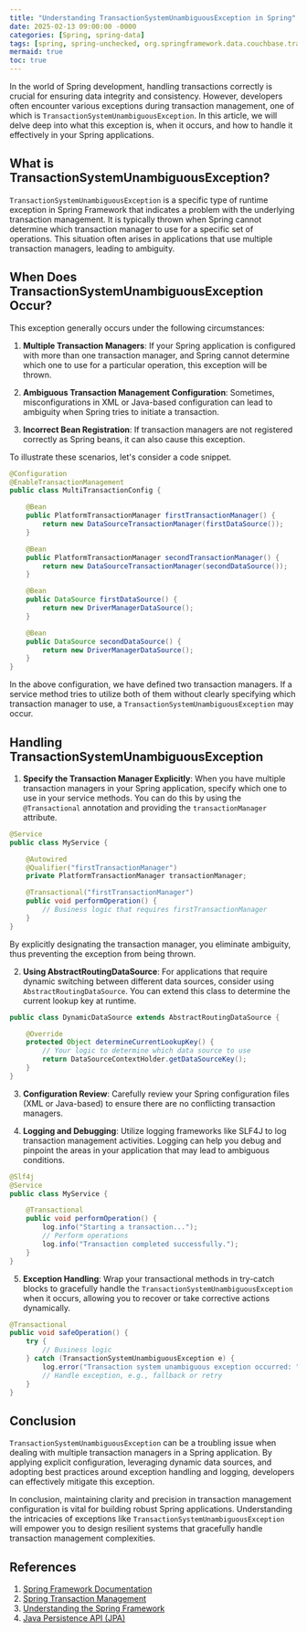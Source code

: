 ```yaml
---
title: "Understanding TransactionSystemUnambiguousException in Spring"
date: 2025-02-13 09:00:00 -0000
categories: [Spring, spring-data]
tags: [spring, spring-unchecked, org.springframework.data.couchbase.transaction.error]
mermaid: true
toc: true
---
```



In the world of Spring development, handling transactions correctly is crucial for ensuring data integrity and consistency. However, developers often encounter various exceptions during transaction management, one of which is `TransactionSystemUnambiguousException`. In this article, we will delve deep into what this exception is, when it occurs, and how to handle it effectively in your Spring applications.

## What is TransactionSystemUnambiguousException?

`TransactionSystemUnambiguousException` is a specific type of runtime exception in Spring Framework that indicates a problem with the underlying transaction management. It is typically thrown when Spring cannot determine which transaction manager to use for a specific set of operations. This situation often arises in applications that use multiple transaction managers, leading to ambiguity.

## When Does TransactionSystemUnambiguousException Occur?

This exception generally occurs under the following circumstances:

1. **Multiple Transaction Managers**: If your Spring application is configured with more than one transaction manager, and Spring cannot determine which one to use for a particular operation, this exception will be thrown.

2. **Ambiguous Transaction Management Configuration**: Sometimes, misconfigurations in XML or Java-based configuration can lead to ambiguity when Spring tries to initiate a transaction.

3. **Incorrect Bean Registration**: If transaction managers are not registered correctly as Spring beans, it can also cause this exception.

To illustrate these scenarios, let's consider a code snippet.

```java
@Configuration
@EnableTransactionManagement
public class MultiTransactionConfig {

    @Bean
    public PlatformTransactionManager firstTransactionManager() {
        return new DataSourceTransactionManager(firstDataSource());
    }

    @Bean
    public PlatformTransactionManager secondTransactionManager() {
        return new DataSourceTransactionManager(secondDataSource());
    }

    @Bean
    public DataSource firstDataSource() {
        return new DriverManagerDataSource();
    }

    @Bean
    public DataSource secondDataSource() {
        return new DriverManagerDataSource();
    }
}
```

In the above configuration, we have defined two transaction managers. If a service method tries to utilize both of them without clearly specifying which transaction manager to use, a `TransactionSystemUnambiguousException` may occur.

## Handling TransactionSystemUnambiguousException

1. **Specify the Transaction Manager Explicitly**: When you have multiple transaction managers in your Spring application, specify which one to use in your service methods. You can do this by using the `@Transactional` annotation and providing the `transactionManager` attribute.

```java
@Service
public class MyService {

    @Autowired
    @Qualifier("firstTransactionManager")
    private PlatformTransactionManager transactionManager;

    @Transactional("firstTransactionManager")
    public void performOperation() {
        // Business logic that requires firstTransactionManager
    }
}
```

By explicitly designating the transaction manager, you eliminate ambiguity, thus preventing the exception from being thrown.

2. **Using AbstractRoutingDataSource**: For applications that require dynamic switching between different data sources, consider using `AbstractRoutingDataSource`. You can extend this class to determine the current lookup key at runtime.

```java
public class DynamicDataSource extends AbstractRoutingDataSource {

    @Override
    protected Object determineCurrentLookupKey() {
        // Your logic to determine which data source to use
        return DataSourceContextHolder.getDataSourceKey();
    }
}
```

3. **Configuration Review**: Carefully review your Spring configuration files (XML or Java-based) to ensure there are no conflicting transaction managers. 

4. **Logging and Debugging**: Utilize logging frameworks like SLF4J to log transaction management activities. Logging can help you debug and pinpoint the areas in your application that may lead to ambiguous conditions.

```java
@Slf4j
@Service
public class MyService {

    @Transactional
    public void performOperation() {
        log.info("Starting a transaction...");
        // Perform operations
        log.info("Transaction completed successfully.");
    }
}
```

5. **Exception Handling**: Wrap your transactional methods in try-catch blocks to gracefully handle the `TransactionSystemUnambiguousException` when it occurs, allowing you to recover or take corrective actions dynamically.

```java
@Transactional
public void safeOperation() {
    try {
        // Business logic
    } catch (TransactionSystemUnambiguousException e) {
        log.error("Transaction system unambiguous exception occurred: ", e);
        // Handle exception, e.g., fallback or retry
    }
}
```

## Conclusion

`TransactionSystemUnambiguousException` can be a troubling issue when dealing with multiple transaction managers in a Spring application. By applying explicit configuration, leveraging dynamic data sources, and adopting best practices around exception handling and logging, developers can effectively mitigate this exception.

In conclusion, maintaining clarity and precision in transaction management configuration is vital for building robust Spring applications. Understanding the intricacies of exceptions like `TransactionSystemUnambiguousException` will empower you to design resilient systems that gracefully handle transaction management complexities.

## References

1. [Spring Framework Documentation](https://docs.spring.io/spring-framework/docs/current/reference/html/data-access.html#transaction)
2. [Spring Transaction Management](https://www.baeldung.com/spring-transaction-management)
3. [Understanding the Spring Framework](https://spring.io/guides/gs/transaction-management/)
4. [Java Persistence API (JPA)](https://docs.oracle.com/javaee/7/tutorial/persistence-intro.htm)